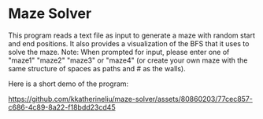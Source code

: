 # Maze Solver
This program reads a text file as input to generate a maze with random start and end positions. It also provides a visualization of the BFS that it uses to solve the maze.
Note: When prompted for input, please enter one of "maze1" "maze2" "maze3" or "maze4" (or create your own maze with the same structure of spaces as paths and # as the walls).

Here is a short demo of the program:

https://github.com/kkatherineliu/maze-solver/assets/80860203/77cec857-c686-4c89-8a22-f18bdd23cd45



